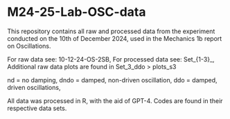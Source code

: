 # M24-25-Lab-OSC-data

This repository contains all raw and processed data from the experiment conducted on the 10th of December 2024, used in the Mechanics 1b report on Oscillations. 

For raw data see: 10-12-24-OS-2SB,
For processed data see: Set_{1-3}_,
Additional raw data plots are found in Set_3_ddo > plots_s3

nd = no damping,
dndo = damped, non-driven oscillation,
ddo = damped, driven oscillations,

All data was processed in R, with the aid of GPT-4. 
Codes are found in their respective data sets.
